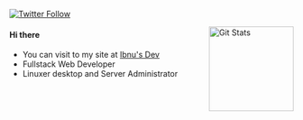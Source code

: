 <p>
  <a href="https://twitter.com/ibnuismustofa">
    <img alt="Twitter Follow" src="https://img.shields.io/twitter/follow/ibnuismustofa?style=for-the-badge">
  </a>
</p>

<a href="https://github.com/ibnuhalimm">
  <img alt="Git Stats" src="https://github-readme-stats.vercel.app/api/?username=ibnuhalimm&show_icons=true&count_private=true" align="right" height="150" />
</a>


#### Hi there
- You can visit to my site at [Ibnu's Dev](https://ibnuis.dev)
- Fullstack Web Developer
- Linuxer desktop and Server Administrator

